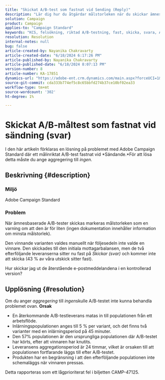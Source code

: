 ```yaml
---
title: "Skickat A/B-test som fastnat vid Sending (Reply)"
description: "Lär dig hur du åtgärdar målstorleken när du skickar ämnesbaserade A/B-tester som fastnar vid Sending. Ställ in aggregering till ingen."
solution: Campaign
product: Campaign
applies-to: "Campaign Standard"
keywords: "KCS, felsökning, riktad A/B-testning, fast, skicka, svara, Adobe Campaign Standard, ACS"
resolution: Resolution
internal-notes: null
bug: false
article-created-by: Nayanika Chakravarty
article-created-date: "6/18/2024 6:17:26 PM"
article-published-by: Nayanika Chakravarty
article-published-date: "6/18/2024 8:07:13 PM"
version-number: 8
article-number: KA-17851
dynamics-url: "https://adobe-ent.crm.dynamics.com/main.aspx?forceUCI=1&pagetype=entityrecord&etn=knowledgearticle&id=cc826403-9f2d-ef11-840a-000d3a5b439f"
source-git-commit: cda333b774ef5c8c65bbfd274b37ce10bf02ea33
workflow-type: tm+mt
source-wordcount: '302'
ht-degree: 1%

---
```


# Skickat A/B-måltest som fastnat vid sändning (svar)


I den här artikeln förklaras en lösning på problemet med Adobe Campaign Standard där ett målinriktat A/B-test fastnat vid *Sändande.*För att lösa detta måste du ange aggregering till *ingen*.

## Beskrivning {#description}


### <b>Miljö</b>

Adobe Campaign Standard

### <b>Problem</b>

När ämnesbaserade A/B-tester skickas markeras målstorleken som en varning om att den är för liten (ingen dokumentation innehåller information om minsta målstorlek).

Den vinnande varianten valdes manuellt när följesedeln inte valde en vinnare. Den skickades till den initiala mottagarbalansen, men de två efterföljande leveranserna sitter nu fast på *Skickar (svar)* och kommer inte att skicka (43 % av våra utskick sitter fast).

Hur skickar jag ut de återstående e-postmeddelandena i en kontrollerad version?


## Upplösning {#resolution}


Om du anger *aggregering* till *ingen*skulle A/B-testet inte kunna behandla problemet ovan.
<b>Orsak</b>
- En återkommande A/B-testleverans matas in till populationen från ett arbetsflöde.
- Inlärningspopulationen anges till 5 % per variant, och det finns två varianter med en inlärningsperiod på 45 minuter.
- Den 57% populationen är den ursprungliga populationen där A/B-testet har körts, efter att vinnaren har knutits.
- Leveransens aggregationsperiod är 24 timmar, vilket är orsaken till att populationen fortfarande läggs till efter A/B-testet.
- Produkten har en begränsning i att den efterföljande populationen inte schemaläggs när vinnaren pressas.


Detta rapporteras som ett lågprioriterat fel i biljetten CAMP-47125.
